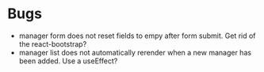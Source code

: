 # Bugs

- manager form does not reset fields to empy after form submit. Get rid of the react-bootstrap?
- manager list does not automatically rerender when a new manager has been added. Use a useEffect?